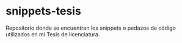 # snippets-tesis

Repositorio donde se encuentran los snippets o pedazos de código utilizados en mi Tesis de licenciatura.
